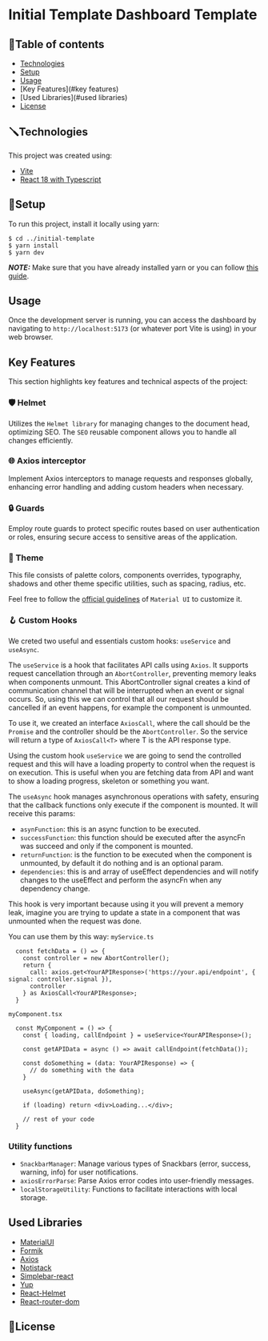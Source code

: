 # Initial Template Dashboard Template



## 📌Table of contents 
* [Technologies](#technologies) 
* [Setup](#setup) 
* [Usage](#usage)
* [Key Features](#key features)
* [Used Libraries](#used libraries)
* [License](#license)

## 🪛Technologies
This project was created using:
* [Vite](#https://vitejs.dev/)
* [React 18 with Typescript](#https://react.dev/)

## 🚀Setup
To run this project, install it locally using yarn:

```
$ cd ../initial-template
$ yarn install
$ yarn dev
```
**_NOTE:_** Make sure that you have already installed yarn or you can follow [this guide](https://classic.yarnpkg.com/en/docs/install#windows-stable).

## Usage
Once the development server is running, you can access the dashboard by navigating to `http://localhost:5173` (or whatever port Vite is using) in your web browser.

## Key Features
This section highlights key features and technical aspects of the project:

### 🛡️ Helmet
Utilizes the `Helmet library` for managing changes to the document head, optimizing SEO. The `SEO` reusable component allows you to handle all changes efficiently.

### 🌐 Axios interceptor
Implement Axios interceptors to manage requests and responses globally, enhancing error handling and adding custom headers when necessary.

### 🔒 Guards
Employ route guards to protect specific routes based on user authentication or roles, ensuring secure access to sensitive areas of the application.

### 🎨 Theme
This file consists of palette colors, components overrides, typography, shadows and other theme specific utilities, such as spacing, radius, etc.

Feel free to follow the [official guidelines](https://mui.com/material-ui/customization/how-to-customize/) of `Material UI` to customize it.

### 🪝 Custom Hooks
We creted two useful and essentials custom hooks: `useService` and `useAsync`.

The `useService` is a hook that facilitates API calls using `Axios`. It supports request cancellation through an `AbortController`, preventing memory leaks when components unmount. This AbortController signal creates a kind of communication channel that will be interrupted when an event or signal occurs. So, using this we can control that all our request should be cancelled if an event happens, for example the component is unmounted.

To use it, we created an interface `AxiosCall`, where the call should be the `Promise` and the controller should be the `AbortController`. So the service will return a type of `AxiosCall<T>` where T is the API response type.

Using the custom hook `useService` we are going to send the controlled request and this will have a loading property to control when the request is on execution. This is useful when you are fetching data from API and want to show a loading progress, skeleton or something you want.

The `useAsync` hook manages asynchronous operations with safety, ensuring that the callback functions only execute if the component is mounted. It will receive this params: 
- `asynFunction`: this is an async function to be executed.
- `successFunction`: this function should be executed after the asyncFn was succeed and only if the component is mounted.
- `returnFunction`: is the function to be executed when the component is unmounted, by default it do nothing and is an optional param.
- `dependencies`: this is and array of useEffect dependencies and will notify changes to the useEffect and perform the asyncFn when any dependency change. 

This hook is very important because using it you will prevent a memory leak, imagine you are trying to update a state in a component that was unmounted when the request was done.

You can use them by this way:
`myService.ts`
```
  const fetchData = () => {
    const controller = new AbortController();
    return {
      call: axios.get<YourAPIResponse>('https://your.api/endpoint', { signal: controller.signal }),
      controller
    } as AxiosCall<YourAPIResponse>;
  }
```
`myComponent.tsx` 
```
  const MyComponent = () => {
    const { loading, callEndpoint } = useService<YourAPIResponse>();

    const getAPIData = async () => await callEndpoint(fetchData());

    const doSomething = (data: YourAPIResponse) => {
      // do something with the data
    }

    useAsync(getAPIData, doSomething);

    if (loading) return <div>Loading...</div>;

    // rest of your code 
  }
```

### Utility functions
- `SnackbarManager`: Manage various types of Snackbars (error, success, warning, info) for user notifications.
- `axiosErrorParse`: Parse Axios error codes into user-friendly messages.
- `localStorageUtility`: Functions to facilitate interactions with local storage.

## Used Libraries
- [MaterialUI](https://mui.com/material-ui)
- [Formik](https://formik.org/)
- [Axios](https://axios-http.com/es/docs/intro)
- [Notistack](https://notistack.com/getting-started)
- [Simplebar-react](https://grsmto.github.io/simplebar/)
- [Yup](https://www.npmjs.com/package/yup)
- [React-Helmet](https://www.npmjs.com/package/react-helmet)
- [React-router-dom](https://reactrouter.com/en/main)

## 📝License
